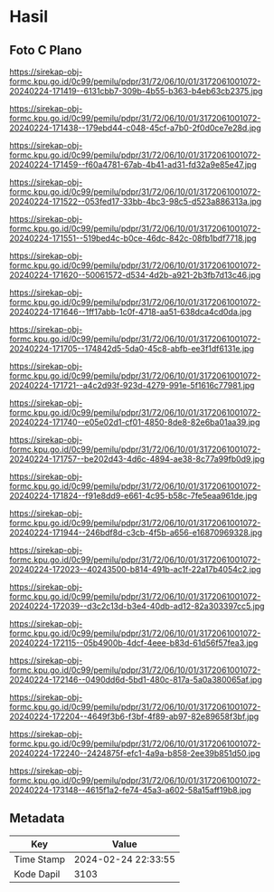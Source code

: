 # Hasil

## Foto C Plano

https://sirekap-obj-formc.kpu.go.id/0c99/pemilu/pdpr/31/72/06/10/01/3172061001072-20240224-171419--6131cbb7-309b-4b55-b363-b4eb63cb2375.jpg

https://sirekap-obj-formc.kpu.go.id/0c99/pemilu/pdpr/31/72/06/10/01/3172061001072-20240224-171438--179ebd44-c048-45cf-a7b0-2f0d0ce7e28d.jpg

https://sirekap-obj-formc.kpu.go.id/0c99/pemilu/pdpr/31/72/06/10/01/3172061001072-20240224-171459--f60a4781-67ab-4b41-ad31-fd32a9e85e47.jpg

https://sirekap-obj-formc.kpu.go.id/0c99/pemilu/pdpr/31/72/06/10/01/3172061001072-20240224-171522--053fed17-33bb-4bc3-98c5-d523a886313a.jpg

https://sirekap-obj-formc.kpu.go.id/0c99/pemilu/pdpr/31/72/06/10/01/3172061001072-20240224-171551--519bed4c-b0ce-46dc-842c-08fb1bdf7718.jpg

https://sirekap-obj-formc.kpu.go.id/0c99/pemilu/pdpr/31/72/06/10/01/3172061001072-20240224-171620--50061572-d534-4d2b-a921-2b3fb7d13c46.jpg

https://sirekap-obj-formc.kpu.go.id/0c99/pemilu/pdpr/31/72/06/10/01/3172061001072-20240224-171646--1ff17abb-1c0f-4718-aa51-638dca4cd0da.jpg

https://sirekap-obj-formc.kpu.go.id/0c99/pemilu/pdpr/31/72/06/10/01/3172061001072-20240224-171705--174842d5-5da0-45c8-abfb-ee3f1df6131e.jpg

https://sirekap-obj-formc.kpu.go.id/0c99/pemilu/pdpr/31/72/06/10/01/3172061001072-20240224-171721--a4c2d93f-923d-4279-991e-5f1616c77981.jpg

https://sirekap-obj-formc.kpu.go.id/0c99/pemilu/pdpr/31/72/06/10/01/3172061001072-20240224-171740--e05e02d1-cf01-4850-8de8-82e6ba01aa39.jpg

https://sirekap-obj-formc.kpu.go.id/0c99/pemilu/pdpr/31/72/06/10/01/3172061001072-20240224-171757--be202d43-4d6c-4894-ae38-8c77a99fb0d9.jpg

https://sirekap-obj-formc.kpu.go.id/0c99/pemilu/pdpr/31/72/06/10/01/3172061001072-20240224-171824--f91e8dd9-e661-4c95-b58c-7fe5eaa961de.jpg

https://sirekap-obj-formc.kpu.go.id/0c99/pemilu/pdpr/31/72/06/10/01/3172061001072-20240224-171944--246bdf8d-c3cb-4f5b-a656-e16870969328.jpg

https://sirekap-obj-formc.kpu.go.id/0c99/pemilu/pdpr/31/72/06/10/01/3172061001072-20240224-172023--40243500-b814-491b-ac1f-22a17b4054c2.jpg

https://sirekap-obj-formc.kpu.go.id/0c99/pemilu/pdpr/31/72/06/10/01/3172061001072-20240224-172039--d3c2c13d-b3e4-40db-ad12-82a303397cc5.jpg

https://sirekap-obj-formc.kpu.go.id/0c99/pemilu/pdpr/31/72/06/10/01/3172061001072-20240224-172115--05b4900b-4dcf-4eee-b83d-61d56f57fea3.jpg

https://sirekap-obj-formc.kpu.go.id/0c99/pemilu/pdpr/31/72/06/10/01/3172061001072-20240224-172146--0490dd6d-5bd1-480c-817a-5a0a380065af.jpg

https://sirekap-obj-formc.kpu.go.id/0c99/pemilu/pdpr/31/72/06/10/01/3172061001072-20240224-172204--4649f3b6-f3bf-4f89-ab97-82e89658f3bf.jpg

https://sirekap-obj-formc.kpu.go.id/0c99/pemilu/pdpr/31/72/06/10/01/3172061001072-20240224-172240--2424875f-efc1-4a9a-b858-2ee39b851d50.jpg

https://sirekap-obj-formc.kpu.go.id/0c99/pemilu/pdpr/31/72/06/10/01/3172061001072-20240224-173148--4615f1a2-fe74-45a3-a602-58a15aff19b8.jpg


## Metadata

| Key        | Value               |
| ---------- | ------------------- |
| Time Stamp | 2024-02-24 22:33:55 |
| Kode Dapil | 3103                |




